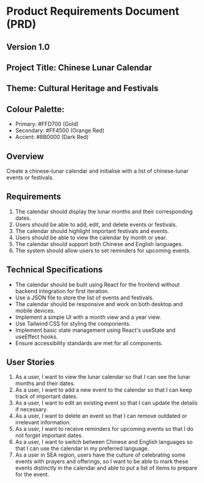 # Product Requirements Document (PRD)

## Version 1.0

## Project Title: Chinese Lunar Calendar

## Theme: Cultural Heritage and Festivals

## Colour Palette:

- Primary: #FFD700 (Gold)
- Secondary: #FF4500 (Orange Red)
- Accent: #8B0000 (Dark Red)

## Overview

Create a chinese-lunar calendar and initialise with a list of chinese-lunar events or festivals.

## Requirements

1. The calendar should display the lunar months and their corresponding dates.
2. Users should be able to add, edit, and delete events or festivals.
3. The calendar should highlight important festivals and events.
4. Users should be able to view the calendar by month or year.
5. The calendar should support both Chinese and English languages.
6. The system should allow users to set reminders for upcoming events.

## Technical Specifications

- The calendar should be built using React for the frontend without backend integration for first iteration.
- Use a JSON file to store the list of events and festivals.
- The calendar should be responsive and work on both desktop and mobile devices.
- Implement a simple UI with a month view and a year view.
- Use Tailwind CSS for styling the components.
- Implement basic state management using React's useState and useEffect hooks.
- Ensure accessibility standards are met for all components.

## User Stories

1. As a user, I want to view the lunar calendar so that I can see the lunar months and their dates.
2. As a user, I want to add a new event to the calendar so that I can keep track of important dates.
3. As a user, I want to edit an existing event so that I can update the details if necessary.
4. As a user, I want to delete an event so that I can remove outdated or irrelevant information.
5. As a user, I want to receive reminders for upcoming events so that I do not forget important dates.
6. As a user, I want to switch between Chinese and English languages so that I can use the calendar in my preferred language.
7. As a user in SEA region, users have the culture of celebrating some events with prayers and offerings, so I want to be able to mark these events distinctly in the calendar and able to put a list of items to prepare for the event.

